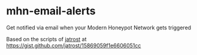 # mhn-email-alerts
Get notified via email when your Modern Honeypot Network gets triggered



Based on the scripts of [jatrost](https://github.com/jatrost) at https://gist.github.com/jatrost/15869059f1e6606051cc